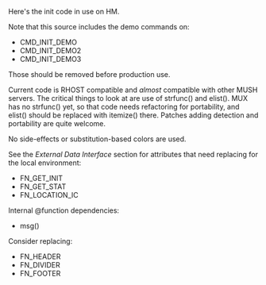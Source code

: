 Here's the init code in use on HM.

Note that this source includes the demo commands on:

* CMD_INIT_DEMO
* CMD_INIT_DEMO2
* CMD_INIT_DEMO3

Those should be removed before production use.

Current code is RHOST compatible and _almost_ compatible with other MUSH servers.  The critical things to look at are use of strfunc() and elist().  MUX has no strfunc() yet, so that code needs refactoring for portability, and elist() should be replaced with itemize() there.  Patches adding detection and portability are quite welcome.

No side-effects or substitution-based colors are used.

See the _External Data Interface_ section for attributes that need replacing for the local environment:

* FN_GET_INIT
* FN_GET_STAT
* FN_LOCATION_IC

Internal @function dependencies:

* msg()

Consider replacing:

* FN_HEADER
* FN_DIVIDER
* FN_FOOTER

